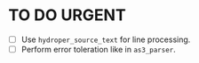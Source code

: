 # TO DO URGENT

- [ ] Use `hydroper_source_text` for line processing.
- [ ] Perform error toleration like in `as3_parser`.
